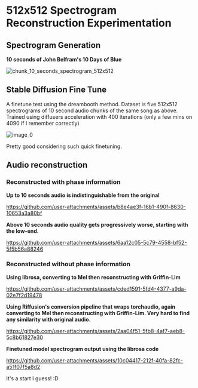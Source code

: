 # 512x512 Spectrogram Reconstruction Experimentation

## Spectrogram Generation

**10 seconds of John Belfram's 10 Days of Blue** 

![chunk_10_seconds_spectrogram_512x512](https://github.com/user-attachments/assets/9c05fb1a-07e5-4e22-929f-99d881030dee)

## Stable Diffusion Fine Tune 
A finetune test using the dreambooth method. Dataset is five 512x512 spectrograms of 10 second audio chunks of the same song as above. Trained using diffusers acceleration with 400 iterations (only a few mins on 4090 if I remember correctly)

![image_0](https://github.com/user-attachments/assets/d50f3abf-1ccc-49cb-95f5-97f8f87e3c77)

Pretty good considering such quick finetuning.

## Audio reconstruction

### Reconstructed with phase information

**Up to 10 seconds audio is indistinguishable from the original**

https://github.com/user-attachments/assets/b8e4ae3f-16b1-490f-8630-10653a3a80bf

**Above 10 seconds audio quality gets progressively worse, starting with the low-end.**

https://github.com/user-attachments/assets/6aa12c05-5c79-4558-bf52-5f5b56a88246

### Reconstructed without phase information

**Using librosa, converting to Mel then reconstructing with Griffin-Lim**

https://github.com/user-attachments/assets/cded1591-5fd4-4377-a9da-02e7f2d19478

**Using Riffusion's conversion pipeline that wraps torchaudio, again converting to Mel then reconstructing with Griffin-Lim. Very hard to find any similarity with original audio.**

https://github.com/user-attachments/assets/2aa04f51-5fb8-4af7-aeb8-5c8b61827e30

**Finetuned model spectrogram output using the librosa code**

https://github.com/user-attachments/assets/10c04417-212f-40fa-82fc-a51f07f5a8d2

It's a start I guess! :D 







